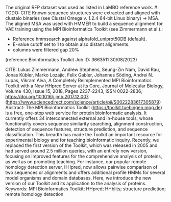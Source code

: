 The original RFP dataset was used as listed in LaMBO reference work.        # TODO: CITE
Known sequence structures were extracted and aligned with clustalo binaries (see Clustal Omega v. 1.2.4 64-bit Linux binary) -> MSA.
The aligned MSA was used with HMMER to build a sequence alignment for VAE training using the MPI Bioinformatics Toolkit (see Zimmermann et al.).:
 - Reference hmmsearch against alphafold_uniprot50DB (default).
 - E-value cutoff set to 1 to obtain also distant alignments.
 - columns were filtered gap 20%

(reference Bioinformatics Toolkit Job ID: 3663511 30/08/2023)

CITE:
Lukas Zimmermann, Andrew Stephens, Seung-Zin Nam, David Rau, Jonas Kübler, Marko Lozajic, Felix Gabler, Johannes Söding, Andrei N. Lupas, Vikram Alva,
A Completely Reimplemented MPI Bioinformatics Toolkit with a New HHpred Server at its Core,
Journal of Molecular Biology,
Volume 430, Issue 15,
2018,
Pages 2237-2243,
ISSN 0022-2836,
https://doi.org/10.1016/j.jmb.2017.12.007.
(https://www.sciencedirect.com/science/article/pii/S0022283617305879)
Abstract: The MPI Bioinformatics Toolkit (https://toolkit.tuebingen.mpg.de) is a free, one-stop web service for protein bioinformatic analysis. It currently offers 34 interconnected external and in-house tools, whose functionality covers sequence similarity searching, alignment construction, detection of sequence features, structure prediction, and sequence classification. This breadth has made the Toolkit an important resource for experimental biology and for teaching bioinformatic inquiry. Recently, we replaced the first version of the Toolkit, which was released in 2005 and had served around 2.5 million queries, with an entirely new version, focusing on improved features for the comprehensive analysis of proteins, as well as on promoting teaching. For instance, our popular remote homology detection server, HHpred, now allows pairwise comparison of two sequences or alignments and offers additional profile HMMs for several model organisms and domain databases. Here, we introduce the new version of our Toolkit and its application to the analysis of proteins.
Keywords: MPI Bioinformatics Toolkit; HHpred; HHblits; structure prediction; remote homology detection